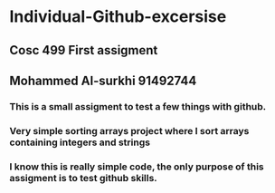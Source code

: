 # Individual-Github-excersise
## Cosc 499 First assigment

## Mohammed Al-surkhi 91492744
### This is a small assigment to test a few things with github.
### Very simple sorting arrays project where I sort arrays containing integers and strings
### I know this is really simple code, the only purpose of this assigment is to test github skills. 

